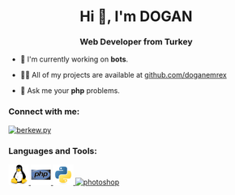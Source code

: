 <h1 align="center">Hi 👋, I'm DOGAN</h1>
<h3 align="center">Web Developer from Turkey</h3>

- 🔭 I'm currently working on **bots**.

- 👨‍💻 All of my projects are available at [github.com/doganemrex](github.com/doganemrex)

- 💬 Ask me your **php** problems.

<h3 align="left">Connect with me:</h3>
<p align="left">
<a href="https://instagram.com/doganphp" target="blank"><img align="center" src="https://cdn.jsdelivr.net/npm/simple-icons@3.0.1/icons/instagram.svg" alt="berkew.py" height="30" width="40" /></a>
</p>

<h3 align="left">Languages and Tools:</h3>
<p align="left"> <a href="https://www.linux.org/" target="_blank"> <img src="https://raw.githubusercontent.com/devicons/devicon/master/icons/linux/linux-original.svg" alt="linux" width="40" height="40"/> </a> <a href="https://www.php.net" target="_blank"> <img src="https://raw.githubusercontent.com/devicons/devicon/master/icons/php/php-original.svg" alt="php" width="40" height="40"/> </a> <a href="https://www.python.org" target="_blank"> <img src="https://raw.githubusercontent.com/devicons/devicon/master/icons/python/python-original.svg" alt="python" width="40" height="40"/> </a> <a href="" target="_blank"> <img src="https://seeklogo.com/images/A/adobe-photoshop-logo-7B88D7B5AA-seeklogo.com.png" alt="photoshop" width="40" height="40"/> </a> </p>
